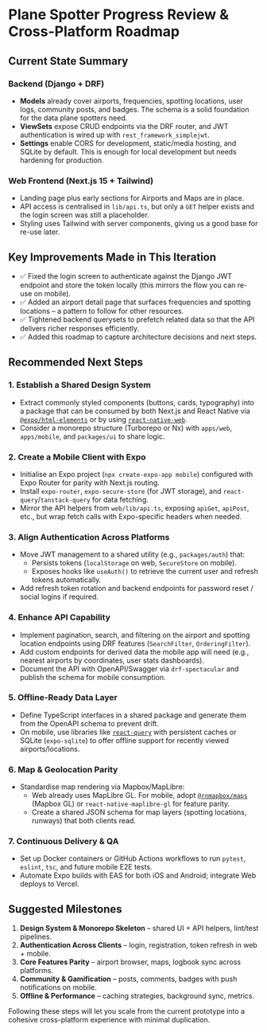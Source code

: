 # Plane Spotter Progress Review & Cross-Platform Roadmap

## Current State Summary

### Backend (Django + DRF)
- **Models** already cover airports, frequencies, spotting locations, user logs, community posts, and badges. The schema is a solid foundation for the data plane spotters need.
- **ViewSets** expose CRUD endpoints via the DRF router, and JWT authentication is wired up with `rest_framework_simplejwt`.
- **Settings** enable CORS for development, static/media hosting, and SQLite by default. This is enough for local development but needs hardening for production.

### Web Frontend (Next.js 15 + Tailwind)
- Landing page plus early sections for Airports and Maps are in place.
- API access is centralised in `lib/api.ts`, but only a `GET` helper exists and the login screen was still a placeholder.
- Styling uses Tailwind with server components, giving us a good base for re-use later.

## Key Improvements Made in This Iteration
- ✅ Fixed the login screen to authenticate against the Django JWT endpoint and store the token locally (this mirrors the flow you can re-use on mobile).
- ✅ Added an airport detail page that surfaces frequencies and spotting locations – a pattern to follow for other resources.
- ✅ Tightened backend querysets to prefetch related data so that the API delivers richer responses efficiently.
- ✅ Added this roadmap to capture architecture decisions and next steps.

## Recommended Next Steps

### 1. Establish a Shared Design System
- Extract commonly styled components (buttons, cards, typography) into a package that can be consumed by both Next.js and React Native via [`@expo/html-elements`](https://docs.expo.dev/versions/latest/sdk/html-elements/) or by using [`react-native-web`](https://necolas.github.io/react-native-web/).
- Consider a monorepo structure (Turborepo or Nx) with `apps/web`, `apps/mobile`, and `packages/ui` to share logic.

### 2. Create a Mobile Client with Expo
- Initialise an Expo project (`npx create-expo-app mobile`) configured with Expo Router for parity with Next.js routing.
- Install `expo-router`, `expo-secure-store` (for JWT storage), and `react-query`/`tanstack-query` for data fetching.
- Mirror the API helpers from `web/lib/api.ts`, exposing `apiGet`, `apiPost`, etc., but wrap fetch calls with Expo-specific headers when needed.

### 3. Align Authentication Across Platforms
- Move JWT management to a shared utility (e.g., `packages/auth`) that:
  - Persists tokens (`localStorage` on web, `SecureStore` on mobile).
  - Exposes hooks like `useAuth()` to retrieve the current user and refresh tokens automatically.
- Add refresh token rotation and backend endpoints for password reset / social logins if required.

### 4. Enhance API Capability
- Implement pagination, search, and filtering on the airport and spotting location endpoints using DRF features (`SearchFilter`, `OrderingFilter`).
- Add custom endpoints for derived data the mobile app will need (e.g., nearest airports by coordinates, user stats dashboards).
- Document the API with OpenAPI/Swagger via `drf-spectacular` and publish the schema for mobile consumption.

### 5. Offline-Ready Data Layer
- Define TypeScript interfaces in a shared package and generate them from the OpenAPI schema to prevent drift.
- On mobile, use libraries like [`react-query`](https://tanstack.com/query) with persistent caches or SQLite (`expo-sqlite`) to offer offline support for recently viewed airports/locations.

### 6. Map & Geolocation Parity
- Standardise map rendering via Mapbox/MapLibre:
  - Web already uses MapLibre GL. For mobile, adopt [`@rnmapbox/maps`](https://github.com/rnmapbox/maps) (Mapbox GL) or `react-native-maplibre-gl` for feature parity.
  - Create a shared JSON schema for map layers (spotting locations, runways) that both clients read.

### 7. Continuous Delivery & QA
- Set up Docker containers or GitHub Actions workflows to run `pytest`, `eslint`, `tsc`, and future mobile E2E tests.
- Automate Expo builds with EAS for both iOS and Android; integrate Web deploys to Vercel.

## Suggested Milestones
1. **Design System & Monorepo Skeleton** – shared UI + API helpers, lint/test pipelines.
2. **Authentication Across Clients** – login, registration, token refresh in web + mobile.
3. **Core Features Parity** – airport browser, maps, logbook sync across platforms.
4. **Community & Gamification** – posts, comments, badges with push notifications on mobile.
5. **Offline & Performance** – caching strategies, background sync, metrics.

Following these steps will let you scale from the current prototype into a cohesive cross-platform experience with minimal duplication.
